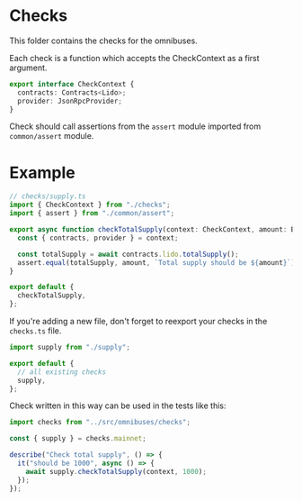 # Checks

This folder contains the checks for the omnibuses.

Each check is a function which accepts the CheckContext as a first argument.

```typescript
export interface CheckContext {
  contracts: Contracts<Lido>;
  provider: JsonRpcProvider;
}
```

Check should call assertions from the `assert` module imported from `common/assert` module.

# Example

```typescript
// checks/supply.ts
import { CheckContext } from "./checks";
import { assert } from "./common/assert";

export async function checkTotalSupply(context: CheckContext, amount: BigNumber) {
  const { contracts, provider } = context;

  const totalSupply = await contracts.lido.totalSupply();
  assert.equal(totalSupply, amount, `Total supply should be ${amount}`);
}

export default {
  checkTotalSupply,
};
```

If you're adding a new file, don't forget to reexport your checks in the `checks.ts` file.

```typescript
import supply from "./supply";

export default {
  // all existing checks
  supply,
};
```

Check written in this way can be used in the tests like this:

```typescript
import checks from "../src/omnibuses/checks";

const { supply } = checks.mainnet;

describe("Check total supply", () => {
  it("should be 1000", async () => {
    await supply.checkTotalSupply(context, 1000);
  });
});
```
